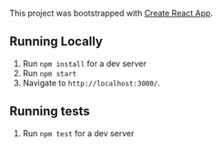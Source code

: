 This project was bootstrapped with [Create React App](https://github.com/facebook/create-react-app).

## Running Locally

1. Run `npm install` for a dev server
2. Run `npm start`
3. Navigate to `http://localhost:3000/`.

## Running tests

1. Run `npm test` for a dev server
